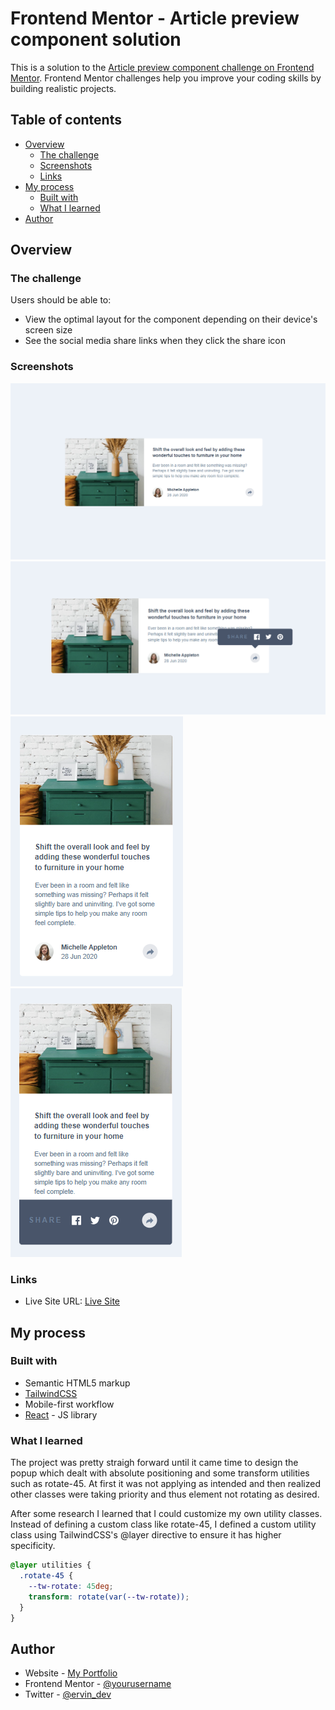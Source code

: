 # Frontend Mentor - Article preview component solution

This is a solution to the [Article preview component challenge on Frontend Mentor](https://www.frontendmentor.io/challenges/article-preview-component-dYBN_pYFT). Frontend Mentor challenges help you improve your coding skills by building realistic projects. 

## Table of contents

- [Overview](#overview)
  - [The challenge](#the-challenge)
  - [Screenshots](#screenshot)
  - [Links](#links)
- [My process](#my-process)
  - [Built with](#built-with)
  - [What I learned](#what-i-learned)
- [Author](#author)

## Overview

### The challenge

Users should be able to:

- View the optimal layout for the component depending on their device's screen size
- See the social media share links when they click the share icon

### Screenshots

![](./public/images/finished-desktop.png)
![](./public/images/finished-desktop-active.png)
![](./public/images/finished-mobile.png)
![](./public/images/finished-mobile-active.png)


### Links

- Live Site URL: [Live Site](https://your-live-site-url.com)

## My process

### Built with

- Semantic HTML5 markup
- [TailwindCSS](https://tailwindcss.com/)
- Mobile-first workflow
- [React](https://reactjs.org/) - JS library


### What I learned

The project was pretty straigh forward until it came time to design the popup which dealt with absolute positioning and some transform utilities such as rotate-45.  At first it was not applying as intended and then realized other classes were taking priority and thus element not rotating as desired.

After some research I learned that I could customize my own utility classes.  Instead of defining a custom class like rotate-45, I defined a custom utility class using TailwindCSS's @layer directive to ensure it has higher specificity. 

```css
@layer utilities {
  .rotate-45 {
    --tw-rotate: 45deg;
    transform: rotate(var(--tw-rotate));
  }
}
```

## Author

- Website - [My Portfolio](https://ervin-dev.netlify.app/)
- Frontend Mentor - [@yourusername](https://www.frontendmentor.io/profile/yourusername)
- Twitter - [@ervin_dev](https://twitter.com/ervin_dev)
